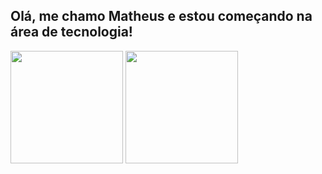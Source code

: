 ## Olá, me chamo Matheus e estou começando na área de tecnologia!

<div align="center>
  <a href="https://github.com/Mateusun1">
  <img height="180em" src="https://github-readme-stats.vercel.app/api?username=Mateusun1&show_icons=true&theme=dark&include_all_commits=true&count_private=true"/>
  <img height="180em" src="https://github-readme-stats.vercel.app/api/top-langs/?username=Mateusun1&layout=compact&langs_count=7&theme=dark"/>
</div>
